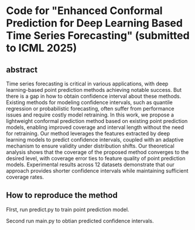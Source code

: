 # Code for "Enhanced Conformal Prediction for Deep Learning Based Time Series Forecasting" (submitted to ICML 2025)
## abstract
Time series forecasting is critical in various applications, with deep learning-based point prediction methods achieving notable success. But there is a gap in how to obtain confidence interval about these methods. Existing methods for modeling confidence intervals, such as quantile regression or probabilistic forecasting, often suffer from performance issues and require costly model retraining. In this work, we propose a lightweight conformal prediction method based on existing point prediction models, enabling improved coverage and interval length without the need for retraining. Our method leverages the features extracted by deep learning models to predict confidence intervals, coupled with an adaptive mechanism to ensure validity under distribution shifts. Our theoretical analysis shows that the coverage of the proposed method converges to the desired level, with coverage error ties to feature quality of point prediction models.  Experimental results across 12 datasets demonstrate that our approach provides shorter confidence intervals while maintaining sufficient coverage rates. 

## How to reproduce the method
FIrst, run predict.py to train point prediction model.

Second run main.py to obtian predicted confidence intervals.
